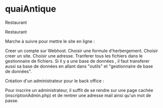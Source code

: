 # quaiAntique
Restaurant

Restaurant

Marche à suivre pour mettre le site en ligne :

Creer un compte sur Webhost. Choisir une formule d'herbergement. Choisir creer un site. Choisir une adresse. Tranferer tous les fichiers dans le gestionnaire de fichiers. Si il y a une base de données , il faut transferer aussi sa base de données en allant dans "outils" et "gestionnaire de base de données".

Création d'un administrateur pour le back office :

Pour inscrire un administrateur, il suffit de se rendre sur une page cachée (inscriptionAdmin.php) et de rentrer une adresse mail ainsi qu'un mot de passe.

